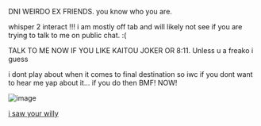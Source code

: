 DNI WEIRDO EX FRIENDS. you know who you are. 

whisper 2 interact !!! i am mostly off tab and will likely not see if you are trying to talk to me on public chat. :(

TALK TO ME NOW IF YOU LIKE KAITOU JOKER OR 8:11. Unless u a freako i guess

i dont play about when it comes to final destination so iwc if you dont want to hear me yap about it... if you do then BMF! NOW!

![image](https://files.catbox.moe/ulnbhd.png) 

[i saw your willy](https://www.youtube.com/watch?v=z1n9Jly3CQ8)

